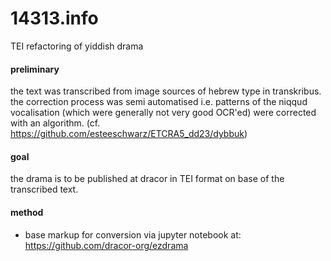 # 14313.info
TEI refactoring of yiddish drama
#### preliminary
the text was transcribed from image sources of hebrew type in transkribus.   
the correction process was semi automatised i.e. patterns of the niqqud vocalisation (which were generally not very good OCR'ed) were corrected with an algorithm. (cf. <https://github.com/esteeschwarz/ETCRA5_dd23/dybbuk>)
#### goal
the drama is to be published at dracor in TEI format on base of the transcribed text.
#### method
- base markup for conversion via jupyter notebook at: <https://github.com/dracor-org/ezdrama>